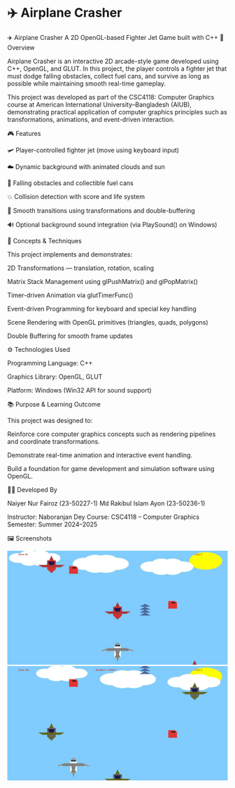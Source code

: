 # ✈️ Airplane Crasher

✈️ Airplane Crasher
A 2D OpenGL-based Fighter Jet Game built with C++
🧩 Overview

Airplane Crasher is an interactive 2D arcade-style game developed using C++, OpenGL, and GLUT.
In this project, the player controls a fighter jet that must dodge falling obstacles, collect fuel cans, and survive as long as possible while maintaining smooth real-time gameplay.

This project was developed as part of the CSC4118: Computer Graphics course at American International University–Bangladesh (AIUB), demonstrating practical application of computer graphics principles such as transformations, animations, and event-driven interaction.

🎮 Features

🛩️ Player-controlled fighter jet (move using keyboard input)

☁️ Dynamic background with animated clouds and sun

🚀 Falling obstacles and collectible fuel cans

💥 Collision detection with score and life system

🌈 Smooth transitions using transformations and double-buffering

🔊 Optional background sound integration (via PlaySound() on Windows)

🧠 Concepts & Techniques

This project implements and demonstrates:

2D Transformations — translation, rotation, scaling

Matrix Stack Management using glPushMatrix() and glPopMatrix()

Timer-driven Animation via glutTimerFunc()

Event-driven Programming for keyboard and special key handling

Scene Rendering with OpenGL primitives (triangles, quads, polygons)

Double Buffering for smooth frame updates

⚙️ Technologies Used

Programming Language: C++

Graphics Library: OpenGL, GLUT

Platform: Windows (Win32 API for sound support)

📚 Purpose & Learning Outcome

This project was designed to:

Reinforce core computer graphics concepts such as rendering pipelines and coordinate transformations.

Demonstrate real-time animation and interactive event handling.

Build a foundation for game development and simulation software using OpenGL.

🧑‍💻 Developed By

Naiyer Nur Fairoz	(23-50227-1)
Md Rakibul Islam Ayon	(23-50236-1)

Instructor: Naboranjan Dey
Course: CSC4118 – Computer Graphics
Semester: Summer 2024–2025

🖼️ Screenshots

![image alt](https://github.com/Ayon-Islam1216/AirPlane-Crasher/blob/main/WhatsApp%20Image%202025-10-07%20at%2002.03.42_39215037.jpg?raw=true)
![image alt](https://github.com/Ayon-Islam1216/AirPlane-Crasher/blob/main/WhatsApp%20Image%202025-10-07%20at%2002.04.12_6d5826cb.jpg?raw=true)

